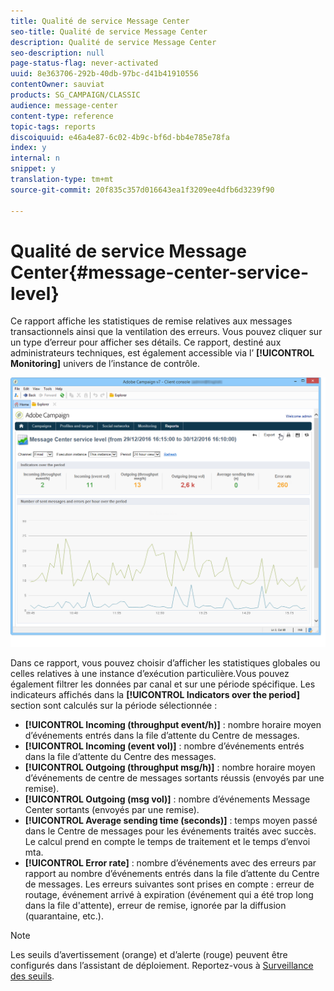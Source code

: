 ```yaml
---
title: Qualité de service Message Center
seo-title: Qualité de service Message Center
description: Qualité de service Message Center
seo-description: null
page-status-flag: never-activated
uuid: 8e363706-292b-40db-97bc-d41b41910556
contentOwner: sauviat
products: SG_CAMPAIGN/CLASSIC
audience: message-center
content-type: reference
topic-tags: reports
discoiquuid: e46a4e87-6c02-4b9c-bf6d-bb4e785e78fa
index: y
internal: n
snippet: y
translation-type: tm+mt
source-git-commit: 20f835c357d016643ea1f3209ee4dfb6d3239f90

---
```



# Qualité de service Message Center{#message-center-service-level}

Ce rapport affiche les statistiques de remise relatives aux messages transactionnels ainsi que la ventilation des erreurs. Vous pouvez cliquer sur un type d’erreur pour afficher ses détails. Ce rapport, destiné aux administrateurs techniques, est également accessible via l’ **[!UICONTROL Monitoring]** univers de l’instance de contrôle.

![](assets/mc_reports_1.png)

Dans ce rapport, vous pouvez choisir d’afficher les statistiques globales ou celles relatives à une instance d’exécution particulière.Vous pouvez également filtrer les données par canal et sur une période spécifique. Les indicateurs affichés dans la **[!UICONTROL Indicators over the period]** section sont calculés sur la période sélectionnée :

* **[!UICONTROL Incoming (throughput event/h)]** : nombre horaire moyen d’événements entrés dans la file d’attente du Centre de messages.
* **[!UICONTROL Incoming (event vol)]** : nombre d’événements entrés dans la file d’attente du Centre des messages.
* **[!UICONTROL Outgoing (throughput msg/h)]** : nombre horaire moyen d’événements de centre de messages sortants réussis (envoyés par une remise).
* **[!UICONTROL Outgoing (msg vol)]** : nombre d’événements Message Center sortants (envoyés par une remise).
* **[!UICONTROL Average sending time (seconds)]** : temps moyen passé dans le Centre de messages pour les événements traités avec succès. Le calcul prend en compte le temps de traitement et le temps d’envoi mta.
* **[!UICONTROL Error rate]** : nombre d’événements avec des erreurs par rapport au nombre d’événements entrés dans la file d’attente du Centre de messages. Les erreurs suivantes sont prises en compte : erreur de routage, événement arrivé à expiration (événement qui a été trop long dans la file d&#39;attente), erreur de remise, ignorée par la diffusion (quarantaine, etc.).

>[!NOTE]
>
>Les seuils d’avertissement (orange) et d’alerte (rouge) peuvent être configurés dans l’assistant de déploiement. Reportez-vous à [Surveillance des seuils](../../message-center/using/monitoring-thresholds.md).

